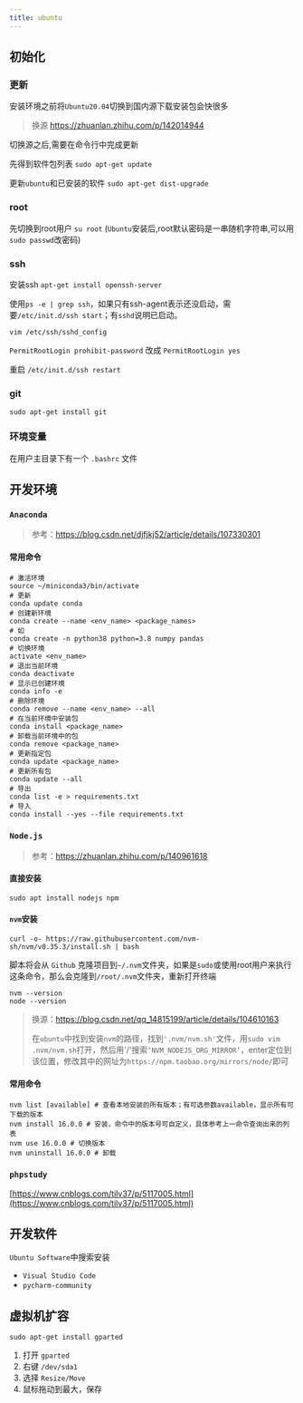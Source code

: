```yaml
---
title: ubuntu
---
```


## 初始化

### 更新

安装环境之前将`Ubuntu20.04`切换到国内源下载安装包会快很多

> 换源 https://zhuanlan.zhihu.com/p/142014944

切换源之后,需要在命令行中完成更新

先得到软件包列表  `sudo apt-get update`

更新`ubuntu`和已安装的软件 `sudo apt-get dist-upgrade`

### root

先切换到root用户 `su root` (`Ubuntu`安装后,root默认密码是一串随机字符串,可以用`sudo passwd`改密码)

### ssh

安装ssh `apt-get install openssh-server`

使用`ps -e | grep ssh`，如果只有ssh-agent表示还没启动，需要`/etc/init.d/ssh start`；有`sshd`说明已启动。

`vim /etc/ssh/sshd_config`

`PermitRootLogin prohibit-password`  改成  `PermitRootLogin yes`

重启  `/etc/init.d/ssh restart `

### git

```shell
sudo apt-get install git
```

### 环境变量

在用户主目录下有一个 `.bashrc` 文件

## 开发环境

### `Anaconda`

> 参考：https://blog.csdn.net/djfjkj52/article/details/107330301

#### 常用命令

```shell
# 激活环境
source ~/miniconda3/bin/activate
# 更新
conda update conda 
# 创建新环境
conda create --name <env_name> <package_names>
# 如
conda create -n python38 python=3.8 numpy pandas
# 切换环境
activate <env_name>
# 退出当前环境
conda deactivate 
# 显示已创建环境
conda info -e 
# 删除环境
conda remove --name <env_name> --all 
# 在当前环境中安装包
conda install <package_name>
# 卸载当前环境中的包
conda remove <package_name>
# 更新指定包
conda update <package_name>
# 更新所有包
conda update --all
# 导出
conda list -e > requirements.txt 
# 导入
conda install --yes --file requirements.txt 
```

###  `Node.js`

> 参考：https://zhuanlan.zhihu.com/p/140961618

#### 直接安装

```shell
sudo apt install nodejs npm
```

#### `nvm`安装

```shell
curl -o- https://raw.githubusercontent.com/nvm-sh/nvm/v0.35.3/install.sh | bash
```

脚本将会从 `Github` 克隆项目到`~/.nvm`文件夹，如果是`sudo`或使用root用户来执行这条命令，那么会克隆到`/root/.nvm`文件夹，重新打开终端

```shell
nvm --version
node --version
```

> 换源：https://blog.csdn.net/qq_14815199/article/details/104610163
>
> 在`ubuntu`中找到安装`nvm`的路径，找到`'.nvm/nvm.sh'`文件，用`sudo vim .nvm/nvm.sh`打开，然后用'/'搜索`‘NVM_NODEJS_ORG_MIRROR’`，enter定位到该位置，修改其中的网址为`https://npm.taobao.org/mirrors/node/`即可

#### 常用命令

```shell
nvm list [available] # 查看本地安装的所有版本；有可选参数available，显示所有可下载的版本
nvm install 16.0.0 # 安装，命令中的版本号可自定义，具体参考上一命令查询出来的列表
nvm use 16.0.0 # 切换版本
nvm uninstall 16.0.0 # 卸载
```

### `phpstudy`

[https://www.cnblogs.com/tilv37/p/5117005.html](https://www.cnblogs.com/tilv37/p/5117005.html)

## 开发软件

`Ubuntu Software`中搜索安装

- `Visual Studio Code`
- `pycharm-community`

## 虚拟机扩容

```shell
sudo apt-get install gparted
```

1. 打开 `gparted`
2. 右键 `/dev/sda1` 
3. 选择 `Resize/Move` 
4. 鼠标拖动到最大，保存